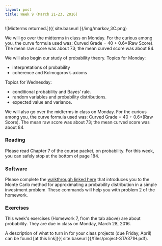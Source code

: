 ```yaml
---
layout: post
title: Week 9 (March 21-23, 2016)
---
```


![Midterms returned.]({{ site.baseurl }}/img/markov_3C.png)

We will go over the midterms in class on Monday.  For the curious among you, the curve formula used was: Curved Grade = 40 + 0.6*(Raw Score).  The mean raw score was about 73; the mean curved score was about 84.  


We will also begin our study of probability theory.  Topics for Monday:  
- interpretations of probability  
- coherence and Kolmogorov’s axioms  

Topics for Wednesday:  
- conditional probability and Bayes’ rule.  
- random variables and probability distributions.  
- expected value and variance.  


We will also go over the midterms in class on Monday.  For the curious among you, the curve formula used was: Curved Grade = 40 + 0.6*(Raw Score).  The mean raw score was about 73; the mean curved score was about 84.  


### Reading

Please read Chapter 7 of the course packet, on probability.  For this week, you can safely stop at the bottom of page 184.

### Software 

Please complete the [walkthrough linked here](http://jgscott.github.io/teaching/r/montecarlo/montecarlo_intro.html) that introduces you to the Monte Carlo method for approximating a probability distribution in a simple investment problem.  These commands will help you with problem 2 of the homework.  

### Exercises

This week's exercises (Homework 7, from the tab above) are about probability.  They are due in class on Monday, March 28, 2016.

A description of what to turn in for your class projects (due Friday, April) can be found [at this link]({{ site.baseurl }}/files/project-STA371H.pdf).

